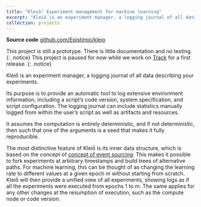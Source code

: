 ```yaml
---
title: "Kleiṓ: Experiment management for machine learning"
excerpt: "Kleiṓ is an experiment manager, a logging journal of all data describing your experiments. Its purpose is to provide an automatic tool to log extensive environment information, including a script’s code version, system specification, and script configuration."
collection: projects
---
```


<b>Source code</b> [github.com/Epistimio/kleio](https://github.com/Epistimio/kleio)

This project is still a prototype. There is little documentation and no testing.
{: .notice}
This project is paused for now while we work on [Track](/projects/3-track) for a first release.
{: .notice}

Kleiṓ is an experiment manager, a logging journal of all data describing your experiments.

Its purpose is to provide an automatic tool to log extensive environment information, including a
script’s code version, system specification, and script configuration. The logging journal can
include statistics manually logged from within the user’s script as well as artifacts and resources.

It assumes the computation is entirely deterministic, and if not deterministic, then such that one
of the arguments is a seed that makes it fully reproducible.

The most distinctive feature of Kleiṓ is its inner data structure, which is based on the concept of
[concept of event sourcing](https://martinfowler.com/eaaDev/EventSourcing.html). This makes it
possible to fork experiments at arbitrary timestamps and build trees of alternative paths. For
machine learning, this can be thought of as changing the learning rate to different values at a
given epoch m without starting from scratch. Kleiṓ will then provide a unified view of all
experiments, showing logs as if all the experiments were executed from epochs 1 to m.  The same
applies for any other changes at the resumption of execution, such as the compute node or code
version.
